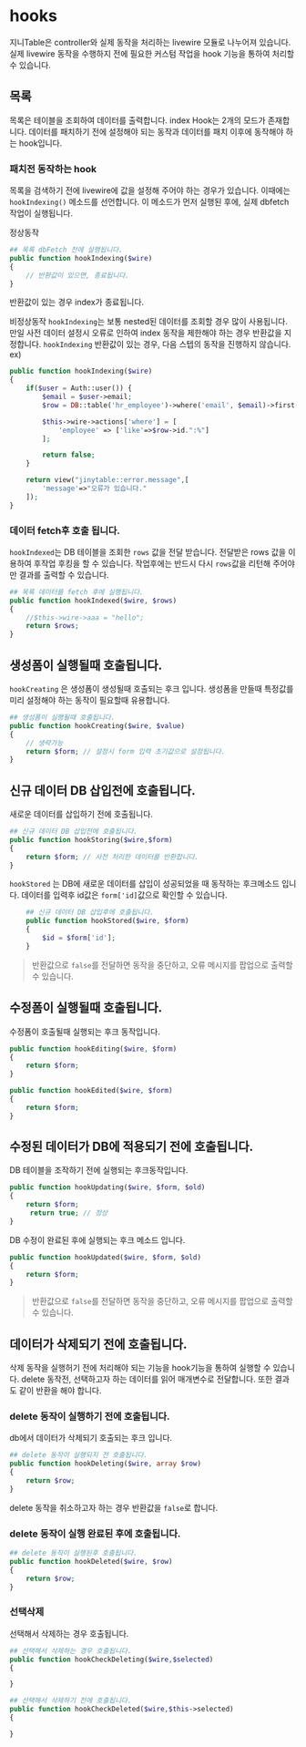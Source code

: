 # hooks
지니Table은 controller와 실제 동작을 처리하는 livewire 모듈로 나누어져 있습니다.
실제 livewire 동작을 수행하지 전에 필요한 커스텀 작업을 hook 기능을 통하여 처리할 수 있습니다.



## 목록 
목록은 테이블을 조회하여 데이터를 출력합니다. index Hook는 2개의 모드가 존재합니다.
데이터를 패치하기 전에 설정해야 되는 동작과 데이터를 패치 이후에 동작해야 하는 hook입니다.

### 패치전 동작하는 hook
목록을 검색하기 전에 livewire에 값을 설정해 주어야 하는 경우가 있습니다. 
이때에는 `hookIndexing()` 메소드를 선언합니다. 이 메소드가 먼저 실행된 후에, 실제 dbfetch 작업이 실행됩니다.

정상동작
```php
## 목록 dbFetch 전에 실행됩니다.
public function hookIndexing($wire)
{
    // 반환값이 있으면, 종료됩니다.
}
```

반환값이 있는 경우 index가 종료됩니다.


비정상동작
`hookIndexing`는 보통 nested된 데이터를 조회할 경우 많이 사용됩니다. 만일 사전 데이터 설정시 오류로 인하여
index 동작을 제한해야 하는 경우 반환값을 지정합니다. `hookIndexing` 반환값이 있는 경우, 다음 스텝의 동작을
진행하지 않습니다.
ex)
```php
public function hookIndexing($wire)
{
    if($user = Auth::user()) {
        $email = $user->email;
        $row = DB::table('hr_employee')->where('email', $email)->first();

        $this->wire->actions['where'] = [
            'employee' => ['like'=>$row->id.":%"]
        ];

        return false;
    }

    return view("jinytable::error.message",[
        'message'=>"오류가 있습니다."
    ]);
}
```


### 데이터 fetch후 호출 됩니다.
`hookIndexed`는 DB 테이블을 조회한 `rows` 값을 전달 받습니다. 
전달받은 rows 값을 이용하여 후작업 후킹을 할 수 있습니다. 
작업후에는 반드시 다시 `rows`값을 리턴해 주어야만 결과를 출력할 수 있습니다.

```php
## 목록 데이터를 fetch 후에 실행됩니다.
public function hookIndexed($wire, $rows)
{
    //$this->wire->aaa = "hello";
    return $rows;
}
```


## 생성폼이 실행될때 호출됩니다.
`hookCreating` 은 생성폼이 생성될때 호출되는 후크 입니다.
생성폼을 만들때 특정값를 미리 설정해야 하는 동작이 필요할때 유용합니다.
```php
## 생성폼이 실행될때 호출됩니다.
public function hookCreating($wire, $value)
{
    // 생략가능
    return $form; // 설정시 form 입력 초기값으로 설정됩니다.
}
```

 

## 신규 데이터 DB 삽입전에 호출됩니다.
새로운 데이터를 삽입하기 전에 호출됩니다.

```php
## 신규 데이터 DB 삽입전에 호출됩니다.
public function hookStoring($wire,$form)
{
    return $form; // 사전 처리한 데이터를 반환합니다.
}
```

`hookStored` 는 DB에 새로운 데이터를 삽입이 성공되었을 때 동작하는
후크메소드 입니다. 
데이터를 입력후 id값은 `form['id]`값으로 확인할 수 있습니다.
 
```php
    ## 신규 데이터 DB 삽입후에 호출됩니다.
    public function hookStored($wire, $form)
    {
        $id = $form['id'];
    }
```

> 반환값으로 `false`를 전달하면 동작을 중단하고, 오류 메시지를 팝업으로 출력할 수 있습니다.


## 수정폼이 실행될때 호출됩니다.

수정폼이 호출될때 실행되는 후크 동작입니다.
```php
public function hookEditing($wire, $form)
{
    return $form;
}
```

```php
public function hookEdited($wire, $form)
{
    return $form;
}
```

## 수정된 데이터가 DB에 적용되기 전에 호출됩니다.

DB 테이블을 조작하기 전에 실행되는 후크동작입니다.
```php
public function hookUpdating($wire, $form, $old)
{
    return $form;
     return true; // 정상
}
```

DB 수정이 완료된 후에 실행되는 후크 메소드 입니다.
```php
public function hookUpdated($wire, $form, $old)
{
    return $form;
}
```

> 반환값으로 `false`를 전달하면 동작을 중단하고, 오류 메시지를 팝업으로 출력할 수 있습니다.


## 데이터가 삭제되기 전에 호출됩니다.
삭제 동작을 실행허기 전에 처리해야 되는 기능을 hook기능을 통하여 실행할 수 있습니다.
delete 동작전, 선택하고자 하는 데이터를 읽어 매개변수로 전달합니다.
또한 결과도 같이 반환을 해야 합니다.

### delete 동작이 실행하기 전에 호출됩니다.

db에서 데이터가 삭제되기 호출되는 후크 입니다.
```php
## delete 동작이 실행되지 전 호출됩니다.
public function hookDeleting($wire, array $row)
{
    return $row;
}
```

delete 동작을 취소하고자 하는 경우 반환값을 `false`로 합니다.


### delete 동작이 실행 완료된 후에 호출됩니다.
```php
## delete 동직이 실행된후 호출됩니다.
public function hookDeleted($wire, $row)
{
    return $row;
}
```


### 선택삭제
선택해서 삭제하는 경우 호출됩니다.

```php
## 선택해서 삭제하는 경우 호출됩니다.
public function hookCheckDeleting($wire,$selected)
{

}
```


```php
## 선택해서 삭제하기 전에 호출됩니다.
public function hookCheckDeleted($wire,$this->selected)
{

}
```
